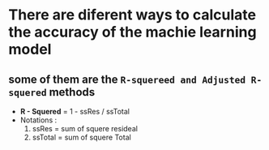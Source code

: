 # There are diferent ways to calculate the accuracy of the machie learning model 

## some of them are the `R-squereed and Adjusted R-squered` methods 

* **R - Squered** =  1 - ssRes / ssTotal 
* Notations : 
    1. ssRes =  sum of squere resideal   
    2. ssTotal =  sum of squere Total